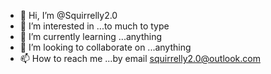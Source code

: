 - 👋 Hi, I’m @Squirrelly2.0
- 👀 I’m interested in ...to much to type
- 🌱 I’m currently learning ...anything
- 💞️ I’m looking to collaborate on ...anything
- 📫 How to reach me ...by email squirrelly2.0@outlook.com

<!---
Squirrelly336/Squirrelly336 is a ✨ special ✨ repository because its `README.md` (this file) appears on your GitHub profile.
You can click the Preview link to take a look at your changes.
--->
